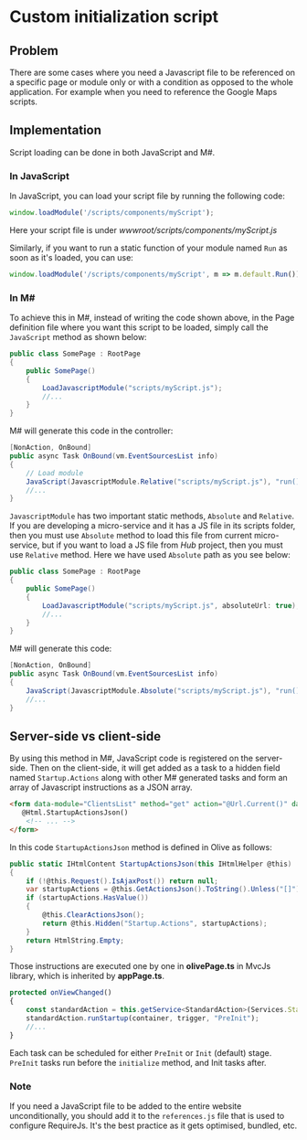 # Custom initialization script

## Problem
There are some cases where you need a Javascript file to be referenced on a specific page or module only or with a condition as opposed to the whole application. For example when you need to reference the Google Maps scripts.

## Implementation
Script loading can be done in both JavaScript and M#.

### In JavaScript
In JavaScript, you can load your script file by running the following code:

```javascript
window.loadModule('/scripts/components/myScript');
```
Here your script file is under _wwwroot/scripts/components/myScript.js_

Similarly, if you want to run a static function of your module named `Run` as soon as it's loaded, you can use:

```javascript
window.loadModule('/scripts/components/myScript', m => m.default.Run());
```

### In M#
To achieve this in M#, instead of writing the code shown above, in the Page definition file where you want this script to be loaded, simply call the `JavaScript` method as shown below:
```csharp
public class SomePage : RootPage
{
    public SomePage()
    {
        LoadJavascriptModule("scripts/myScript.js");
        //...
    }
}
```
M# will generate this code in the controller:
```csharp
[NonAction, OnBound]
public async Task OnBound(vm.EventSourcesList info)
{
    // Load module
    JavaScript(JavascriptModule.Relative("scripts/myScript.js"), "run()");
    //...    
}
```
`JavascriptModule` has two important static methods, `Absolute` and `Relative`. If you are developing a micro-service and it has a JS file in its scripts folder, then you must use `Absolute` method to load this file from current micro-service, but if you want to load a JS file from *Hub* project, then you must use `Relative` method. Here we have used `Absolute` path as you see below:

```csharp
public class SomePage : RootPage
{
    public SomePage()
    {
        LoadJavascriptModule("scripts/myScript.js", absoluteUrl: true);
        //...
    }
}
```

M# will generate this code:

```csharp
[NonAction, OnBound]
public async Task OnBound(vm.EventSourcesList info)
{
    JavaScript(JavascriptModule.Absolute("scripts/myScript.js"), "run()");
    //...
}
```

## Server-side vs client-side
By using this method in M#, JavaScript code is registered on the server-side. Then on the client-side, it will get added as a task to a hidden field named `Startup.Actions` along with other M# generated tasks and form an array of Javascript instructions as a JSON array. 
```html
<form data-module="ClientsList" method="get" action="@Url.Current()" data-redirect="ajax">
   @Html.StartupActionsJson()
    <!-- ... -->
</form>
```
In this code `StartupActionsJson` method is defined in Olive as follows:
```csharp
public static IHtmlContent StartupActionsJson(this IHtmlHelper @this)
{
    if (!@this.Request().IsAjaxPost()) return null;
    var startupActions = @this.GetActionsJson().ToString().Unless("[]");
    if (startupActions.HasValue())
    {
        @this.ClearActionsJson();
        return @this.Hidden("Startup.Actions", startupActions);
    }
    return HtmlString.Empty;
}
```

Those instructions are executed one by one in **olivePage.ts** in MvcJs library, which is inherited by **appPage.ts**.
```typescript
protected onViewChanged() 
{
    const standardAction = this.getService<StandardAction>(Services.StandardAction);
    standardAction.runStartup(container, trigger, "PreInit");
    //...
}
```

Each task can be scheduled for either `PreInit` or `Init` (default) stage. `PreInit` tasks run before the `initialize` method, and Init tasks after.

### Note
If you need a JavaScript file to be added to the entire website unconditionally, you should add it to the `references.js` file that is used to configure RequireJs. It's the best practice as it gets optimised, bundled, etc.